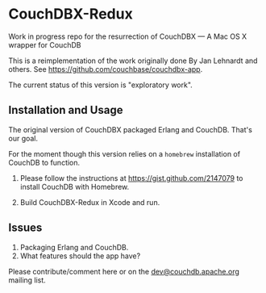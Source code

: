 CouchDBX-Redux
==============

Work in progress repo for the resurrection of CouchDBX — A Mac OS X wrapper for CouchDB

This is a reimplementation of the work originally done By Jan Lehnardt and others. See <https://github.com/couchbase/couchdbx-app>.

The current status of this version is "exploratory work".

Installation and Usage
----------------------
The original version of CouchDBX packaged Erlang and CouchDB. That's our goal.

For the moment though this version relies on a `homebrew` installation of CouchDB to function.

1. Please follow the instructions at <https://gist.github.com/2147079> to install CouchDB with Homebrew.

2. Build CouchDBX-Redux in Xcode and run.

Issues
------
1. Packaging Erlang and CouchDB.
2. What features should the app have?

Please contribute/comment here or on the <dev@couchdb.apache.org> mailing list.
